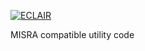 [![ECLAIR](https://eclairit.com:3787/fs/home/github/public/BUGSENG/IMUtility.ecdf/last/badge.svg)](https://eclairit.com:3787/fs/home/github/public/BUGSENG/IMUtility.ecdf/last/index.html)

MISRA compatible utility code
